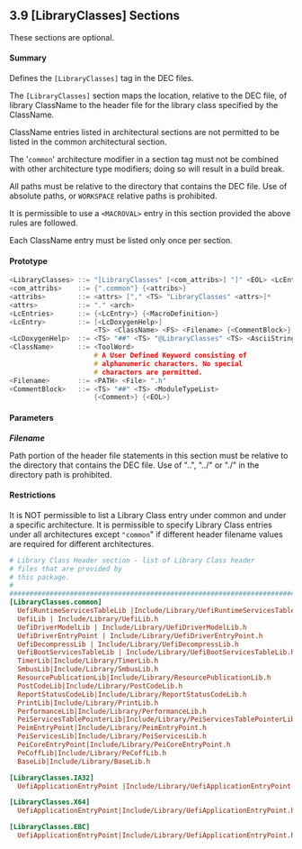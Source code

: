<!--- @file
  3.9 [LibraryClasses] Sections

  Copyright (c) 2007-2019, Intel Corporation. All rights reserved.<BR>

  Redistribution and use in source (original document form) and 'compiled'
  forms (converted to PDF, epub, HTML and other formats) with or without
  modification, are permitted provided that the following conditions are met:

  1) Redistributions of source code (original document form) must retain the
     above copyright notice, this list of conditions and the following
     disclaimer as the first lines of this file unmodified.

  2) Redistributions in compiled form (transformed to other DTDs, converted to
     PDF, epub, HTML and other formats) must reproduce the above copyright
     notice, this list of conditions and the following disclaimer in the
     documentation and/or other materials provided with the distribution.

  THIS DOCUMENTATION IS PROVIDED BY TIANOCORE PROJECT "AS IS" AND ANY EXPRESS OR
  IMPLIED WARRANTIES, INCLUDING, BUT NOT LIMITED TO, THE IMPLIED WARRANTIES OF
  MERCHANTABILITY AND FITNESS FOR A PARTICULAR PURPOSE ARE DISCLAIMED. IN NO
  EVENT SHALL TIANOCORE PROJECT  BE LIABLE FOR ANY DIRECT, INDIRECT, INCIDENTAL,
  SPECIAL, EXEMPLARY, OR CONSEQUENTIAL DAMAGES (INCLUDING, BUT NOT LIMITED TO,
  PROCUREMENT OF SUBSTITUTE GOODS OR SERVICES; LOSS OF USE, DATA, OR PROFITS;
  OR BUSINESS INTERRUPTION) HOWEVER CAUSED AND ON ANY THEORY OF LIABILITY,
  WHETHER IN CONTRACT, STRICT LIABILITY, OR TORT (INCLUDING NEGLIGENCE OR
  OTHERWISE) ARISING IN ANY WAY OUT OF THE USE OF THIS DOCUMENTATION, EVEN IF
  ADVISED OF THE POSSIBILITY OF SUCH DAMAGE.

-->

## 3.9 [LibraryClasses] Sections

These sections are optional.

#### Summary

Defines the `[LibraryClasses]` tag in the DEC files.

The `[LibraryClasses]` section maps the location, relative to the DEC file, of
library ClassName to the header file for the library class specified by the
ClassName.

ClassName entries listed in architectural sections are not permitted to be
listed in the common architectural section.

The '`common`' architecture modifier in a section tag must not be combined with
other architecture type modifiers; doing so will result in a build break.

All paths must be relative to the directory that contains the DEC file. Use of
absolute paths, or `WORKSPACE` relative paths is prohibited.

It is permissible to use a `<MACROVAL>` entry in this section provided the
above rules are followed.

Each ClassName entry must be listed only once per section.

#### Prototype

```c
<LibraryClasses> ::= "[LibraryClasses" [<com_attribs>] "]" <EOL> <LcEntries>*
<com_attribs>    ::= {".common"} {<attribs>}
<attribs>        ::= <attrs> ["," <TS> "LibraryClasses" <attrs>]*
<attrs>          ::= "." <arch>
<LcEntries>      ::= {<LcEntry>} {<MacroDefinition>}
<LcEntry>        ::= [<LcDoxygenHelp>]
                     <TS> <ClassName> <FS> <Filename> {<CommentBlock>} {<EOL>}
<LcDoxygenHelp>  ::= <TS> "##" <TS> "@LibraryClasses" <TS> <AsciiString> <EOL>
<ClassName>      ::= <ToolWord>
                     # A User Defined Keyword consisting of
                     # alphanumeric characters. No special
                     # characters are permitted.
<Filename>       ::= <PATH> <File> ".h"
<CommentBlock>   ::= <TS> "##" <TS> <ModuleTypeList>
                     {<Comment>} {<EOL>}
```

#### Parameters

**_Filename_**

Path portion of the header file statements in this section must be relative to
the directory that contains the DEC file. Use of "..", "../" or "./" in the
directory path is prohibited.

#### Restrictions

It is NOT permissible to list a Library Class entry under common and under a
specific architecture. It is permissible to specify Library Class entries under
all architectures except `"common`" if different header filename values are
required for different architectures.

```ini
# Library Class Header section - list of Library Class header
# files that are provided by
# this package.
#
#######################################################################
[LibraryClasses.common]
  UefiRuntimeServicesTableLib |Include/Library/UefiRuntimeServicesTableLib.h
  UefiLib | Include/Library/UefiLib.h
  UefiDriverModelLib | Include/Library/UefiDriverModelLib.h
  UefiDriverEntryPoint | Include/Library/UefiDriverEntryPoint.h
  UefiDecompressLib | Include/Library/UefiDecompressLib.h
  UefiBootServicesTableLib | Include/Library/UefiBootServicesTableLib.h
  TimerLib|Include/Library/TimerLib.h
  SmbusLib|Include/Library/SmbusLib.h
  ResourcePublicationLib|Include/Library/ResourcePublicationLib.h
  PostCodeLib|Include/Library/PostCodeLib.h
  ReportStatusCodeLib|Include/Library/ReportStatusCodeLib.h
  PrintLib|Include/Library/PrintLib.h
  PerformanceLib|Include/Library/PerformanceLib.h
  PeiServicesTablePointerLib|Include/Library/PeiServicesTablePointerLib.h
  PeimEntryPoint|Include/Library/PeimEntryPoint.h
  PeiServicesLib|Include/Library/PeiServicesLib.h
  PeiCoreEntryPoint|Include/Library/PeiCoreEntryPoint.h
  PeCoffLib|Include/Library/PeCoffLib.h
  BaseLib|Include/Library/BaseLib.h

[LibraryClasses.IA32]
  UefiApplicationEntryPoint |Include/Library/UefiApplicationEntryPoint.h # UEFI_APPLICATION

[LibraryClasses.X64]
  UefiApplicationEntryPoint|Include/Library/UefiApplicationEntryPoint.h # UEFI_APPLICATION

[LibraryClasses.EBC]
  UefiApplicationEntryPoint|Include/Library/UefiApplicationEntryPoint.h # UEFI_APPLICATION
```
